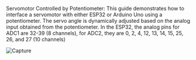 Servomotor Controlled by Potentiometer:
This guide demonstrates how to interface a servomotor with either ESP32 or Arduino Uno using a potentiometer. 
The servo angle is dynamically adjusted based on the analog input obtained from the potentiometer.
In the ESP32, the analog pins for ADC1 are 32-39 (8 channels), 
for ADC2, they are 0, 2, 4, 12, 13, 14, 15, 25, 26, and 27 (10 channels)

![Capture](https://github.com/vyshnavipandla/Servo_Analogvalues/assets/129842358/730c6c87-2389-47db-82f4-1fd53e0f8ddf)
